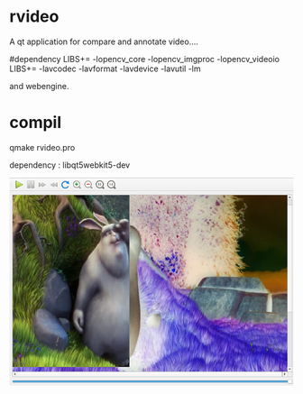 # rvideo
A qt application for compare and annotate video....

#dependency 
LIBS+= -lopencv_core -lopencv_imgproc  -lopencv_videoio
LIBS+= -lavcodec -lavformat -lavdevice -lavutil -lm

and webengine.

# compil

qmake  rvideo.pro

dependency : libqt5webkit5-dev

![Image](rvideo.png)
